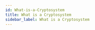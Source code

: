 ```yaml
---
id: What-is-a-Cryptosystem
title: What is a Cryptosystem
sidebar_label: What is a Cryptosystem
---
```



##

